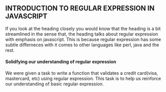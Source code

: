 ## INTRODUCTION TO REGULAR EXPRESSION IN JAVASCRIPT

If you look at the heading closely you would know that the heading is a bit streamlined in the sense that, the heading talks about regular expression with emphasis on javascript. This is because regular expression has some subtle differneces with it comes to other languages like perl, java and the rest.

#### Solidfying our understanding of regular expression

We were given a task to write a function that validates a credit card(visa, mastercard, etc) using regular expression. This task is to help us reinforce our understanding of basic regular expression.
